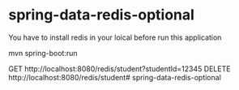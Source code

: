 # spring-data-redis-optional
You have to install redis in your loical before run this application

mvn spring-boot:run

GET http://localhost:8080/redis/student?studentId=12345
DELETE http://localhost:8080/redis/student# spring-data-redis-optional

